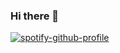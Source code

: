 ### Hi there 👋

<!--
**Maryam-Zubair/Maryam-Zubair** is a ✨ _special_ ✨ repository because its `README.md` (this file) appears on your GitHub profile.

Here are some ideas to get you started:

- 🔭 I’m currently working on ... Web Services
- 🌱 I’m currently learning ... Restful
- 👯 I’m looking to collaborate on ... open source
- 🤔 I’m looking for help with ... quizzes
- 💬 Ask me about ... javascript
- 📫 How to reach me: ...
- 😄 Pronouns: ...
- ⚡ Fun fact: ...
--> 
[![spotify-github-profile](https://spotify-github-profile.vercel.app/api/view?uid=31l5lu64rk6vgzg6ta2e5n5faxfq&cover_image=true&theme=default&show_offline=true&background_color=121212&interchange=false)](https://github.com/kittinan/spotify-github-profile)
